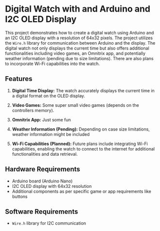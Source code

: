 # Digital Watch with and Arduino and I2C OLED Display

This project demonstrates how to create a digital watch using Arduino and an I2C OLED display with a resolution of 64x32 pixels.
The project utilizes the `Wire.h` library for communication between Arduino and the display. 
The digital watch not only displays the current time but also offers additional functionalities including video games, an Omnitrix app, and potentially weather information (pending due to size limitations).
There are also plans to incorporate Wi-Fi capabilities into the watch.

## Features

1. **Digital Time Display:** The watch accurately displays the current time in a digital format on the OLED display.

2. **Video Games:** Some super small video games (depends on the controllers memory).

3. **Omnitrix App:** Just some fun

4. **Weather Information (Pending):** Depending on case size limitations, weather information might be included

5. **Wi-Fi Capabilities (Planned):** Future plans include integrating Wi-Fi capabilities, enabling the watch to connect to the internet for additional functionalities and data retrieval.

## Hardware Requirements

- Arduino board (Arduino Nano)
- I2C OLED display with 64x32 resolution
- Additional components as per specific game or app requirements like buttons

## Software Requirements

- `Wire.h` library for I2C communication
